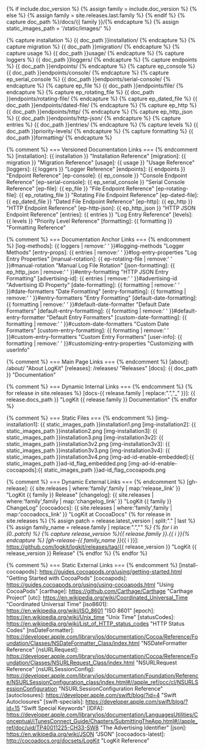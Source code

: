 {% if include.doc_version %}
    {% assign family = include.doc_version %}
{% else %}
    {% assign family = site.releases.last.family %}
{% endif %}
{% capture doc_path %}/docs/{{ family }}/{% endcapture %}
{% assign static_images_path = '/static/images/' %}

{% capture installation %}          {{ doc_path }}installation/                                     {% endcapture %}
{% capture migration %}             {{ doc_path }}migration/                                        {% endcapture %}
{% capture usage %}                 {{ doc_path }}usage/                                            {% endcapture %}
{% capture loggers %}               {{ doc_path }}loggers/                                          {% endcapture %}
{% capture endpoints %}             {{ doc_path }}endpoints/                                        {% endcapture %}
{% capture ep_console %}            {{ doc_path }}endpoints/console/                                {% endcapture %}
{% capture ep_serial_console %}     {{ doc_path }}endpoints/serial-console/                         {% endcapture %}
{% capture ep_file %}               {{ doc_path }}endpoints/file/                                   {% endcapture %}
{% capture ep_rotating_file %}      {{ doc_path }}endpoints/rotating-file/                          {% endcapture %}
{% capture ep_dated_file %}         {{ doc_path }}endpoints/dated-file/                             {% endcapture %}
{% capture ep_http %}               {{ doc_path }}endpoints/http/                                   {% endcapture %}
{% capture ep_http_json %}          {{ doc_path }}endpoints/http-json/                              {% endcapture %}
{% capture entries %}               {{ doc_path }}entries/                                          {% endcapture %}
{% capture levels %}                {{ doc_path }}priority-levels/                                  {% endcapture %}
{% capture formatting %}            {{ doc_path }}formatting/                                       {% endcapture %}

{% comment %} === Versioned Documentation Links === {% endcomment %}
[installation]:             {{ installation }}                              "Installation Reference"
[migration]:                {{ migration }}                                 "Migration Reference"
[usage]:                    {{ usage }}                                     "Usage Reference"
[loggers]:                  {{ loggers }}                                   "Logger Reference"
[endpoints]:                {{ endpoints }}                                 "Endpoint Reference"
[ep-console]:               {{ ep_console }}                                "Console Endpoint Reference"
[ep-serial-console]:        {{ ep_serial_console }}                         "Serial Console Reference"
[ep-file]:                  {{ ep_file }}                                   "File Endpoint Reference"
[ep-rotating-file]:         {{ ep_rotating_file }}                          "Rotating File Endpoint Reference"
[ep-dated-file]:            {{ ep_dated_file }}                             "Dated File Endpoint Reference"
[ep-http]:                  {{ ep_http }}                                   "HTTP Endpoint Reference"
[ep-http-json]:             {{ ep_http_json }}                              "HTTP JSON Endpoint Reference"
[entries]:                  {{ entries }}                                   "Log Entry Reference"
[levels]:                   {{ levels }}                                    "Priority Level Reference"
[formatting]:               {{ formatting }}                                "Formatting Reference"

{% comment %} === Documentation Anchor Links === {% endcomment %}
[log-methods]:              {{ loggers | remove:' ' }}#logging-methods                  "Logger Methods"
[entry-props]:              {{ entries | remove:' ' }}#log-entry-properties             "Log Entry Properties"
[manual-rotation]:          {{ ep-rotating-file | remove:' ' }}#manual-rotation         "Manual Log File Rotation"
[json-formatting]:          {{ ep_http_json | remove:' ' }}#entry-formatting            "HTTP JSON Entry Formatting"
[advertising-id]:           {{ entries | remove:' ' }}#advertising-id                   "Advertising ID Property"
[date-formatting]:          {{ formatting | remove:' ' }}#date-formatters               "Date Formatting"
[entry-formatting]:         {{ formatting | remove:' ' }}#entry-formatters              "Entry Formatting"
[default-date-formatting]:  {{ formatting | remove:' ' }}#default-date-formatter        "Default Date Formatters"
[default-entry-formatting]: {{ formatting | remove:' ' }}#default-entry-formatter       "Default Entry Formatters"
[custom-date-formatting]:   {{ formatting | remove:' ' }}#custom-date-formatters        "Custom Date Formatters"
[custom-entry-formatting]:  {{ formatting | remove:' ' }}#custom-entry-formatters       "Custom Entry Formatters"
[user-info]:                {{ formatting | remove:' ' }}#customizing-entry-properties  "Customizing with userInfo"

{% comment %} === Main Page Links === {% endcomment %}
[about]:                    /about/                                         "About LogKit"
[releases]:                 /releases/                                      "Releases"
[docs]:                     {{ doc_path }}                                  "Documentation"


{% comment %} === Dynamic Internal Links === {% endcomment %}
{% for release in site.releases %}
[docs-{{ release.family | replace:".","_" }}]: {{ release.docs_path }}      "LogKit {{ release.family }} Documentation"
{% endfor %}


{% comment %} === Static Files === {% endcomment %}
[img-installation1]:        {{ static_images_path }}installation1.png
[img-installation2]:        {{ static_images_path }}installation2.png
[img-installation3]:        {{ static_images_path }}installation3.png
[img-installation3v2]:      {{ static_images_path }}installation3v2.png
[img-installation3v3]:      {{ static_images_path }}installation3v3.png
[img-installation3v4]:      {{ static_images_path }}installation3v4.png
[img-ad-id-enable-embedded]:{{ static_images_path }}ad-id_flag_embedded.png
[img-ad-id-enable-cocoapods]:{{ static_images_path }}ad-id_flag_cocoapods.png


{% comment %} === Dynamic External Links === {% endcomment %}
[gh-release]:               {{ site.releases | where:'family',family | map:'release_link' }}    "LogKit {{ family }} Release"
[changelog]:                {{ site.releases | where:'family',family | map:'changelog_link' }}  "LogKit {{ family }} ChangeLog"
[cocoadocs]:                {{ site.releases | where:'family',family | map:'cocoadocs_link' }}  "LogKit at CocoaDocs"
{% for release in site.releases %}
{% assign patch = release.latest_version | split:"." | last %}
{% assign family_name = release.family | replace:".","_" %}
{% for i in (0..patch) %}
{% capture release_version %}{{ release.family }}.{{ i }}{% endcapture %}
[gh-release-{{ family_name }}_{{ i }}]: https://github.com/logkit/logkit/releases/tag/{{ release_version }} "LogKit {{ release_version }} Release"
{% endfor %}
{% endfor %}

{% comment %} === Static External Links === {% endcomment %}
[install-cocoapods]: https://guides.cocoapods.org/using/getting-started.html "Getting Started with CocoaPods"
[cocoapods]: https://guides.cocoapods.org/using/using-cocoapods.html "Using CocoaPods"
[carthage]: https://github.com/Carthage/Carthage "Carthage Project"
[utc]: https://en.wikipedia.org/wiki/Coordinated_Universal_Time "Coordinated Universal Time"
[iso8601]: https://en.wikipedia.org/wiki/ISO_8601 "ISO 8601"
[epoch]: https://en.wikipedia.org/wiki/Unix_time "Unix Time"
[statusCodes]: https://en.wikipedia.org/wiki/List_of_HTTP_status_codes "HTTP Status Codes"
[nsDateFormatter]: https://developer.apple.com/library/ios/documentation/Cocoa/Reference/Foundation/Classes/NSDateFormatter_Class/index.html "NSDateFormatter Reference"
[nsURLRequest]: https://developer.apple.com/library/ios/documentation/Cocoa/Reference/Foundation/Classes/NSURLRequest_Class/index.html "NSURLRequest Reference"
[nsURLSessionConfig]: https://developer.apple.com/library/ios/documentation/Foundation/Reference/NSURLSessionConfiguration_class/index.html#//apple_ref/occ/cl/NSURLSessionConfiguration "NSURLSessionConfiguration Reference"
[autoclosures]: https://developer.apple.com/swift/blog/?id=4 "Swift Autoclosures"
[swift-specials]: https://developer.apple.com/swift/blog/?id=15 "Swift Special Keywords"
[IDFA]: https://developer.apple.com/library/ios/documentation/LanguagesUtilities/Conceptual/iTunesConnect_Guide/Chapters/SubmittingTheApp.html#//apple_ref/doc/uid/TP40011225-CH33-SW8 "The Advertising Identifier"
[json]: https://en.wikipedia.org/wiki/JSON "JSON"
[cocoadocs-latest]: http://cocoadocs.org/docsets/LogKit "LogKit Reference"
